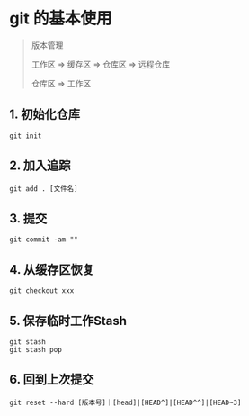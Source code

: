 # git 的基本使用

> 版本管理
>
> 工作区 => 缓存区 => 仓库区 => 远程仓库
>
> 仓库区 => 工作区

## 1. 初始化仓库

```shell
git init
```

## 2. 加入追踪

```shell
git add . [文件名]
```

## 3. 提交

```shell
git commit -am ""
```

## 4. 从缓存区恢复

```shell
git checkout xxx
```

## 5. 保存临时工作Stash

```shell
git stash
git stash pop
```

## 6. 回到上次提交

```shell
git reset --hard [版本号]｜[head]|[HEAD^]|[HEAD^^]|[HEAD~3]
```

